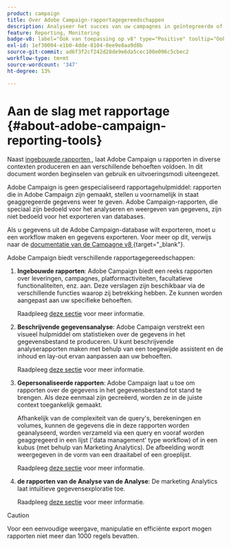```yaml
---
product: campaign
title: Over Adobe Campaign-rapportagegereedschappen
description: Analyseer het succes van uw campagnes in geïntegreerde of aangepaste rapporten
feature: Reporting, Monitoring
badge-v8: label="Ook van toepassing op v8" type="Positive" tooltip="Ook van toepassing op campagne v8"
exl-id: 1ef30004-e1b0-4dde-8104-0ee9e8aa9d8b
source-git-commit: ad6f3f2cf242d28de9e6da5cec100e096c5cbec2
workflow-type: tm+mt
source-wordcount: '347'
ht-degree: 13%

---
```


# Aan de slag met rapportage {#about-adobe-campaign-reporting-tools}



Naast [ ingebouwde rapporten ](../../reporting/using/about-campaign-built-in-reports.md), laat Adobe Campaign u rapporten in diverse contexten produceren en aan verschillende behoeften voldoen. In dit document worden beginselen van gebruik en uitvoeringsmodi uiteengezet.

Adobe Campaign is geen gespecialiseerd rapportagehulpmiddel: rapporten die in Adobe Campaign zijn gemaakt, stellen u voornamelijk in staat geaggregeerde gegevens weer te geven. Adobe Campaign-rapporten, die speciaal zijn bedoeld voor het analyseren en weergeven van gegevens, zijn niet bedoeld voor het exporteren van databases.

Als u gegevens uit de Adobe Campaign-database wilt exporteren, moet u een workflow maken en gegevens exporteren. Voor meer op dit, verwijs naar de [ documentatie van de Campagne v8 ](https://experienceleague.adobe.com/docs/campaign/automation/workflows/wf-activities/action-activities/action-activities.html){target="_blank"}.

Adobe Campaign biedt verschillende rapportagegereedschappen:

1. **Ingebouwde rapporten**: Adobe Campaign biedt een reeks rapporten over leveringen, campagnes, platformactiviteiten, facultatieve functionaliteiten, enz. aan. Deze verslagen zijn beschikbaar via de verschillende functies waarop zij betrekking hebben. Ze kunnen worden aangepast aan uw specifieke behoeften.

   Raadpleeg [deze sectie](../../reporting/using/about-campaign-built-in-reports.md) voor meer informatie.

1. **Beschrijvende gegevensanalyse**: Adobe Campaign verstrekt een visueel hulpmiddel om statistieken over de gegevens in het gegevensbestand te produceren. U kunt beschrijvende analyserapporten maken met behulp van een toegewijde assistent en de inhoud en lay-out ervan aanpassen aan uw behoeften.

   Raadpleeg [deze sectie](../../reporting/using/about-descriptive-analysis.md) voor meer informatie.

1. **Gepersonaliseerde rapporten**: Adobe Campaign laat u toe om rapporten over de gegevens in het gegevensbestand tot stand te brengen. Als deze eenmaal zijn gecreëerd, worden ze in de juiste context toegankelijk gemaakt.

   Afhankelijk van de complexiteit van de query&#39;s, berekeningen en volumes, kunnen de gegevens die in deze rapporten worden geanalyseerd, worden verzameld via een query en vooraf worden geaggregeerd in een lijst (&#39;data management&#39; type workflow) of in een kubus (met behulp van Marketing Analytics). De afbeelding wordt weergegeven in de vorm van een draaitabel of een groeplijst.

   Raadpleeg [deze sectie](../../reporting/using/about-reports-creation-in-campaign.md) voor meer informatie.

1. **de rapporten van de Analyse van de Analyse**: De marketing Analytics laat intuïtieve gegevensexploratie toe.

   Raadpleeg [deze sectie](../../reporting/using/ac-cubes.md) voor meer informatie.

>[!CAUTION]
>
>Voor een eenvoudige weergave, manipulatie en efficiënte export mogen rapporten niet meer dan 1000 regels bevatten.
